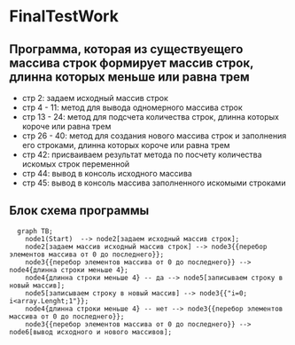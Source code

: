 # FinalTestWork
## Программа, которая из существуещего массива строк формирует массив строк, длинна которых меньше или равна трем

* стр 2: задаем исходный массив строк
* стр 4 - 11: метод для вывода одномерного массива строк
* стр 13 - 24: метод для подсчета количества строк, длинна которых короче или равна трем
* стр 26 - 40: метод для создания нового массива строк и заполнения его строками, длинна которых короче или равна трем
* стр 42: присваиваем результат метода по посчету количества искомых строк переменной
* стр 44: вывод в консоль исходного массива
* стр 45: вывод в консоль массива заполненного искомыми строками

## Блок схема программы

```mermaid
  graph TB;       
    node1(Start)  --> node2[задаем исходный массив строк];
    node2[задаем массив исходный массив строк] --> node3{{перебор элементов массива от 0 до последнего}};
    node3{{перебор элементов массива от 0 до последнего}} --> node4{длинна строки меньше 4};
    node4{длинна строки меньше 4} -- да --> node5[записываем строку в новый массив];
    node5[записываем строку в новый массив] --> node3{{"i=0; i<array.Lenght;1"}};
    node4{длинна строки меньше 4} -- нет --> node3{{перебор элементов массива от 0 до последнего}};
    node3{{перебор элементов массива от 0 до последнего}} --> node6[вывод исходного и нового массивов];
```